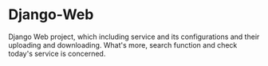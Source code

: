# Django-Web
Django Web project, which including service and its configurations and their uploading and downloading. What's more, search function and check today's service is concerned.
